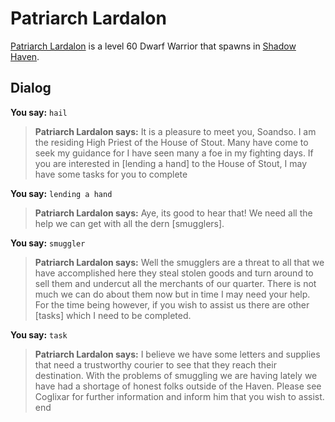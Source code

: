 # Patriarch Lardalon



[Patriarch Lardalon](/npc/150062) is a level 60 Dwarf Warrior that spawns in [Shadow Haven](/zone/150).



## Dialog

**You say:** `hail`



>**Patriarch Lardalon says:** It is a pleasure to meet you, Soandso. I am the residing High Priest of the House of Stout. Many have come to seek my guidance for I have seen many a foe in my fighting days. If you are interested in [lending a hand] to the House of Stout, I may have some tasks for you to complete

**You say:** `lending a hand`



>**Patriarch Lardalon says:** Aye, its good to hear that! We need all the help we can get with all the dern [smugglers].

**You say:** `smuggler`



>**Patriarch Lardalon says:** Well the smugglers are a threat to all that we have accomplished here they steal stolen goods and turn around to sell them and undercut all the merchants of our quarter. There is not much we can do about them now but in time I may need your help. For the time being however, if you wish to assist us there are other [tasks] which I need to be completed.

**You say:** `task`



>**Patriarch Lardalon says:** I believe we have some letters and supplies that need a trustworthy courier to see that they reach their destination. With the problems of smuggling we are having lately we have had a shortage of honest folks outside of the Haven. Please see Coglixar for further information and inform him that you wish to assist.
end

